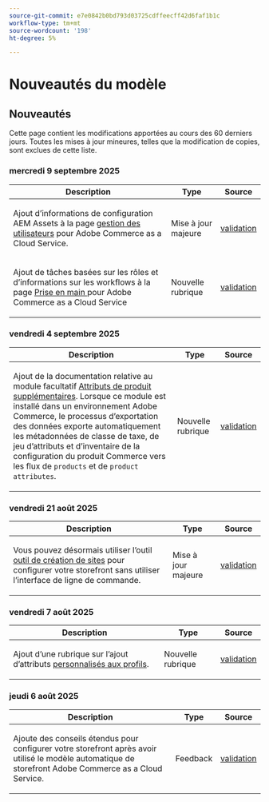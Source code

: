 ```yaml
---
source-git-commit: e7e0842b0bd793d03725cdffeecff42d6faf1b1c
workflow-type: tm+mt
source-wordcount: '198'
ht-degree: 5%

---
```

# Nouveautés du modèle

## Nouveautés

Cette page contient les modifications apportées au cours des 60 derniers jours. Toutes les mises à jour mineures, telles que la modification de copies, sont exclues de cette liste.

### mercredi 9 septembre 2025

<table style="table-layout:auto;">
  <thead>
    <tr>
      <th>Description</th>
      <th>Type</th>
      <th>Source</th>
    </tr>
  </thead>
  <tbody>
    <tr>
      <td><p>Ajout d’informations de configuration AEM Assets à la page <a href="https://experienceleague.adobe.com/en/docs/commerce/cloud-service/user-management">gestion des utilisateurs</a> pour Adobe Commerce as a Cloud Service.</p>
</td>
      <td>
        Mise à jour majeure
      </td>
      <td><a href="https://github.com/AdobeDocs/commerce.en/commit/acce1aad405e74b1171faddf7f0d6681bd0a048d">validation</a></td>
    </tr>
    <tr>
      <td><p>Ajout de tâches basées sur les rôles et d’informations sur les workflows à la page <a href="https://experienceleague.adobe.com/en/docs/commerce/cloud-service/getting-started"> Prise en main </a> pour Adobe Commerce as a Cloud Service</p>
</td>
      <td>
        Nouvelle rubrique
      </td>
      <td><a href="https://github.com/AdobeDocs/commerce.en/commit/f62434c55d21f65568af422bd278e6ed917b805b">validation</a></td>
    </tr>
  </tbody>
</table>

### vendredi 4 septembre 2025

<table style="table-layout:auto;">
  <thead>
    <tr>
      <th>Description</th>
      <th>Type</th>
      <th>Source</th>
    </tr>
  </thead>
  <tbody>
    <tr>
      <td><p>Ajout de la documentation relative au module facultatif <a href="https://experienceleague.adobe.com/en/docs/commerce/saas-data-export/extensibility/add-tax-attribute-set-inventory-attributes">Attributs de produit supplémentaires</a>. Lorsque ce module est installé dans un environnement Adobe Commerce, le processus d’exportation des données exporte automatiquement les métadonnées de classe de taxe, de jeu d’attributs et d’inventaire de la configuration du produit Commerce vers les flux de <code class="language-plaintext highlighter-rouge">products</code> et de <code class="language-plaintext highlighter-rouge">product attributes</code>.</p>
</td>
      <td>
        Nouvelle rubrique
      </td>
      <td><a href="https://github.com/AdobeDocs/commerce.en/commit/a77c6bd98622488214d89a077e1dfaa8338108fd">validation</a></td>
    </tr>
  </tbody>
</table>

### vendredi 21 août 2025

<table style="table-layout:auto;">
  <thead>
    <tr>
      <th>Description</th>
      <th>Type</th>
      <th>Source</th>
    </tr>
  </thead>
  <tbody>
    <tr>
      <td><p>Vous pouvez désormais utiliser l’outil <a href="https://experienceleague.adobe.com/en/docs/commerce/cloud-service/storefront">outil de création de sites</a> pour configurer votre storefront sans utiliser l’interface de ligne de commande.</p>
</td>
      <td>
        Mise à jour majeure
      </td>
      <td><a href="https://github.com/AdobeDocs/commerce.en/commit/bf3954af26fba0aa943261a0673166c0537e692e">validation</a></td>
    </tr>
  </tbody>
</table>

### vendredi 7 août 2025

<table style="table-layout:auto;">
  <thead>
    <tr>
      <th>Description</th>
      <th>Type</th>
      <th>Source</th>
    </tr>
  </thead>
  <tbody>
    <tr>
      <td><p>Ajout d’une rubrique sur l’ajout d’attributs <a href="https://experienceleague.adobe.com/en/docs/commerce/data-connection/customize-data/custom-identities"> personnalisés aux profils</a>.</p>
</td>
      <td>
        Nouvelle rubrique
      </td>
      <td><a href="https://github.com/AdobeDocs/commerce.en/commit/403b15368c52f3965e65a9175c82c2f6cd1773bb">validation</a></td>
    </tr>
  </tbody>
</table>

### jeudi 6 août 2025

<table style="table-layout:auto;">
  <thead>
    <tr>
      <th>Description</th>
      <th>Type</th>
      <th>Source</th>
    </tr>
  </thead>
  <tbody>
    <tr>
      <td><p>Ajoute des conseils étendus pour configurer votre storefront après avoir utilisé le modèle automatique de storefront Adobe Commerce as a Cloud Service.</p>
</td>
      <td>
        Feedback
      </td>
      <td><a href="https://github.com/AdobeDocs/commerce.en/commit/ad0c36006a01491aee1ca1643c6a3ab63f39f7e4">validation</a></td>
    </tr>
  </tbody>
</table>

